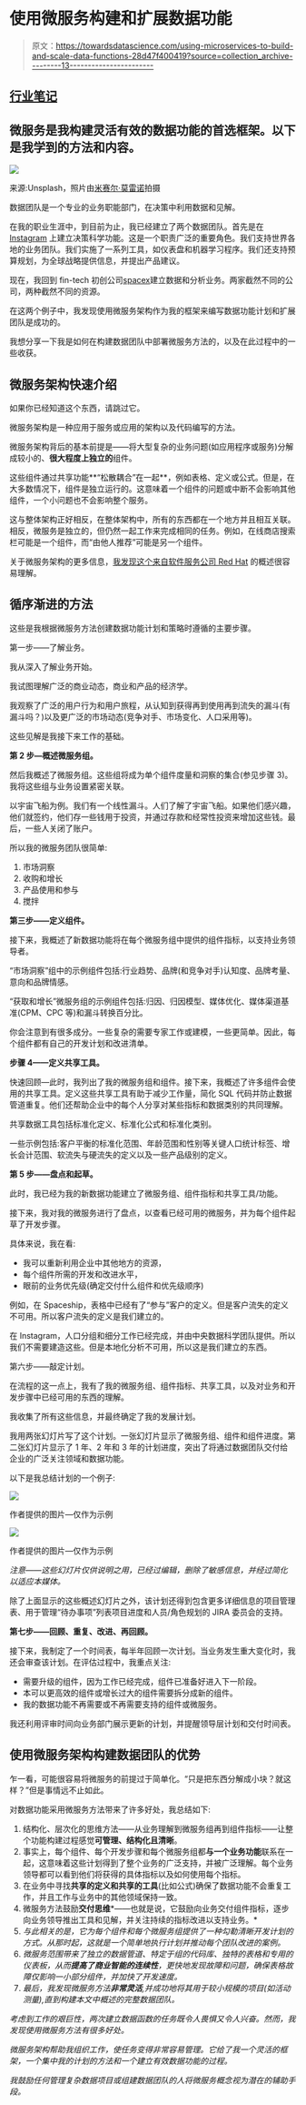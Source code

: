 # 使用微服务构建和扩展数据功能

> 原文：<https://towardsdatascience.com/using-microservices-to-build-and-scale-data-functions-28d47f400419?source=collection_archive---------13----------------------->

## [行业笔记](https://towardsdatascience.com/tagged/notes-from-industry)

## 微服务是我构建灵活有效的数据功能的首选框架。以下是我学到的方法和内容。

![](img/375a0699267c269f25802fcd51e2f186.png)

来源:Unsplash，照片由[米赛尔·莫雷诺](https://unsplash.com/@moreno303)拍摄

数据团队是一个专业的业务职能部门，在决策中利用数据和见解。

在我的职业生涯中，到目前为止，我已经建立了两个数据团队。首先是在 [Instagram](http://instagram.com) 上建立决策科学功能。这是一个职责广泛的重要角色。我们支持世界各地的业务团队。我们实施了一系列工具，如仪表盘和机器学习程序。我们还支持预算规划，为全球战略提供信息，并提出产品建议。

现在，我回到 fin-tech 初创公司[spacex](http://spaceship.com.au)建立数据和分析业务。两家截然不同的公司，两种截然不同的资源。

在这两个例子中，我发现使用微服务架构作为我的框架来编写数据功能计划和扩展团队是成功的。

我想分享一下我是如何在构建数据团队中部署微服务方法的，以及在此过程中的一些收获。

## 微服务架构快速介绍

如果你已经知道这个东西，请跳过它。

微服务架构是一种应用于服务或应用的架构以及代码编写的方法。

微服务架构背后的基本前提是——将大型复杂的业务问题(如应用程序或服务)分解成较小的、**很大程度上独立的**组件。

这些组件通过共享功能**“松散耦合”在一起**，例如表格、定义或公式。但是，在大多数情况下，组件是独立运行的。这意味着一个组件的问题或中断不会影响其他组件，一个小问题也不会影响整个服务。

这与整体架构正好相反，在整体架构中，所有的东西都在一个地方并且相互关联。相反，微服务是独立的，但仍然一起工作来完成相同的任务。例如，在线商店搜索栏可能是一个组件，而“由他人推荐”可能是另一个组件。

关于微服务架构的更多信息，[我发现这个来自软件服务公司 Red Hat](https://www.redhat.com/en/topics/microservices/what-are-microservices#overview) 的概述很容易理解。

## 循序渐进的方法

这些是我根据微服务方法创建数据功能计划和策略时遵循的主要步骤。

第一步——了解业务。

我从深入了解业务开始。

我试图理解广泛的商业动态，商业和产品的经济学。

我观察了广泛的用户行为和用户旅程，从认知到获得再到使用再到流失的漏斗(有漏斗吗？)以及更广泛的市场动态(竞争对手、市场变化、人口采用等)。

这些见解是我接下来工作的基础。

**第 2 步—概述微服务组。**

然后我概述了微服务组。这些组将成为单个组件度量和洞察的集合(参见步骤 3)。我将这些组与业务设置紧密关联。

以宇宙飞船为例。我们有一个线性漏斗。人们了解了宇宙飞船。如果他们感兴趣，他们就签约，他们存一些钱用于投资，并通过存款和经常性投资来增加这些钱。最后，一些人关闭了账户。

所以我的微服务团队很简单:

1.  市场洞察
2.  收购和增长
3.  产品使用和参与
4.  搅拌

**第三步——定义组件。**

接下来，我概述了新数据功能将在每个微服务组中提供的组件指标，以支持业务领导者。

“市场洞察”组中的示例组件包括:行业趋势、品牌(和竞争对手)认知度、品牌考量、意向和品牌情感。

“获取和增长”微服务组的示例组件包括:归因、归因模型、媒体优化、媒体渠道基准(CPM、CPC 等)和漏斗转换百分比。

你会注意到有很多成分。一些复杂的需要专家工作或建模，一些更简单。因此，每个组件都有自己的开发计划和改进清单。

**步骤 4——定义共享工具。**

快速回顾—此时，我列出了我的微服务组和组件。接下来，我概述了许多组件会使用的共享工具。定义这些共享工具有助于减少工作量，简化 SQL 代码并防止数据管道重复。他们还帮助企业中的每个人分享对某些指标和数据类别的共同理解。

共享数据工具包括标准化定义、标准化公式和标准化类别。

一些示例包括:客户平衡的标准化范围、年龄范围和性别等关键人口统计标签、增长会计范围、软流失与硬流失的定义以及一些产品级别的定义。

**第 5 步——盘点和起草。**

此时，我已经为我的新数据功能建立了微服务组、组件指标和共享工具/功能。

接下来，我对我的微服务进行了盘点，以查看已经可用的微服务，并为每个组件起草了开发步骤。

具体来说，我在看:

*   我可以重新利用企业中其他地方的资源，
*   每个组件所需的开发和改进水平，
*   眼前的业务优先级(确定交付什么组件和优先级顺序)

例如，在 Spaceship，表格中已经有了“参与”客户的定义。但是客户流失的定义不可用。所以客户流失的定义是我们建立的。

在 Instagram，人口分组和细分工作已经完成，并由中央数据科学团队提供。所以我们不需要建造这些。但是本地化分析不可用，所以这是我们建立的东西。

第六步——敲定计划。

在流程的这一点上，我有了我的微服务组、组件指标、共享工具，以及对业务和开发步骤中已经可用的东西的理解。

我收集了所有这些信息，并最终确定了我的发展计划。

我用两张幻灯片写了这个计划。一张幻灯片显示了微服务组、组件和组件进度。第二张幻灯片显示了 1 年、2 年和 3 年的计划进度，突出了将通过数据团队交付给企业的广泛关注领域和数据功能。

以下是我总结计划的一个例子:

![](img/1eb39e5e40805fbab182b53354f014a4.png)

作者提供的图片—仅作为示例

![](img/8aa80a5cc5c5e3bc8c362e644a0d9f9c.png)

作者提供的图片—仅作为示例

*注意——这些幻灯片仅供说明之用，已经过编辑，删除了敏感信息，并经过简化以适应本媒体。*

除了上面显示的这些概述幻灯片之外，该计划还得到包含更多详细信息的项目管理表、用于管理“待办事项”列表项目进度和人员/角色规划的 JIRA 委员会的支持。

**第七步——回顾、重复、改进、再回顾。**

接下来，我制定了一个时间表，每半年回顾一次计划。当业务发生重大变化时，我还会审查该计划。在评估过程中，我重点关注:

*   需要升级的组件，因为工作已经完成，组件已准备好进入下一阶段。
*   本可以更高效的组件或增长过大的组件需要拆分成新的组件。
*   我的数据功能不再需要或不再需要支持的组件或微服务。

我还利用评审时间向业务部门展示更新的计划，并提醒领导层计划和交付时间表。

## 使用微服务架构构建数据团队的优势

乍一看，可能很容易将微服务的前提过于简单化。“只是把东西分解成小块？就这样？”但是事情远不止如此。

对数据功能采用微服务方法带来了许多好处，我总结如下:

1.  结构化、层次化的思维方法——从业务理解到微服务组再到组件指标——让整个功能构建过程感觉**可管理、结构化且清晰**。
2.  事实上，每个组件、每个开发步骤和每个微服务组都**与一个业务功能**联系在一起，这意味着这些计划得到了整个业务的广泛支持，并被广泛理解。每个业务领导都可以看到他们将获得的具体指标以及如何使用每个指标。
3.  在业务中寻找**共享的定义和共享的工具**(比如公式)确保了数据功能不会重复工作，并且工作与业务中的其他领域保持一致。
4.  微服务方法鼓励**交付思维***——也就是说，它鼓励向业务交付组件指标，逐步向业务领导推出工具和见解，并关注持续的指标改进以支持业务。*
5.  *与此相关的是，它为每个组件和每个微服务组提供了一种勾勒清晰开发计划的方式。从那时起，这就是一个简单地执行计划并推动每个团队改进的案例。*
6.  *微服务范围带来了独立的数据管道、特定于组的代码库、独特的表格和专用的仪表板，从而**提高了商业智能的连续性**，更快地发现故障和问题，确保表格故障仅影响一小部分组件，并加快了开发速度。*
7.  *最后，我发现微服务方法**非常灵活**,并成功地将其用于较小规模的项目(如活动测量),直到构建本文中概述的完整数据团队。*

*考虑到工作的艰巨性，两次建立数据函数的任务既令人畏惧又令人兴奋。然而，我发现使用微服务方法有很多好处。*

*微服务架构帮助我组织工作，使任务变得非常容易管理。它给了我一个灵活的框架，一个集中我的计划的方法和一个建立有效数据功能的过程。*

*我鼓励任何管理复杂数据项目或组建数据团队的人将微服务概念视为潜在的辅助手段。*